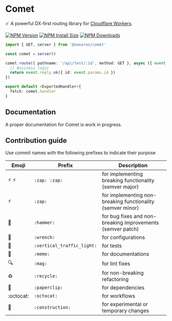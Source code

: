 # Comet

☄️ A powerful DX-first routing library for [Cloudflare Workers][cloudflare-workers-url].

[![NPM Version][npm-version-image]][npm-url]
[![NPM Install Size][npm-install-size-image]][npm-install-size-url]
[![NPM Downloads][npm-downloads-image]][npm-downloads-url]

```ts
import { GET, server } from '@neoaren/comet'

const comet = server()

comet.route({ pathname: '/api/test/:id', method: GET }, async ({ event }) => {
  // Business logic
  return event.reply.ok({ id: event.params.id })
})

export default <ExportedHandler>{
  fetch: comet.handler
}
```

## Documentation
A proper documentation for Comet is work in progress.

## Contribution guide
Use commit names with the following prefixes to indicate their purpose

| Emoji                    | Prefix                     | Description                                                |
|--------------------------|----------------------------|------------------------------------------------------------|
| :zap: :zap:              | `:zap: :zap:`              | for implementing breaking functionality (semver major)     |
| :zap:                    | `:zap:`                    | for implementing non-breaking functionality (semver minor) |
| :hammer:                 | `:hammer:`                 | for bug fixes and non-breaking improvements (semver patch) |
| :wrench:                 | `:wrench:`                 | for configurations                                         |
| :vertical_traffic_light: | `:vertical_traffic_light:` | for tests                                                  |
| :memo:                   | `:memo:`                   | for documentations                                         |
| :mag:                    | `:mag:`                    | for lint fixes                                             |
| :recycle:                | `:recycle:`                | for non-breaking refactoring                               |
| :paperclip:              | `:paperclip:`              | for dependencies                                           |
| :octocat:                | `:octocat:`                | for workflows                                              |
| :construction:           | `:construction:`           | for experimental or temporary changes                      |

[cloudflare-workers-url]: https://workers.cloudflare.com/
[npm-downloads-image]: https://badgen.net/npm/dm/@neoaren/comet
[npm-downloads-url]: https://npmcharts.com/compare/@neoaren/comet?minimal=true
[npm-install-size-image]: https://badgen.net/packagephobia/install/@neoaren/comet
[npm-install-size-url]: https://packagephobia.com/result?p=@neoaren/comet
[npm-url]: https://npmjs.org/package/@neoaren/comet
[npm-version-image]: https://badgen.net/npm/v/@neoaren/comet
[documentation-url]: https://github.com/NeoAren/comet/wiki
